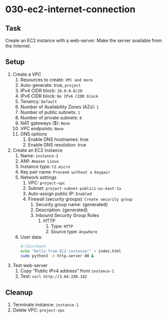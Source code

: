 # 030-ec2-internet-connection

## Task
Create an EC2 instance with a web-server. Make the server available from the Internet.

## Setup
1. Create a VPC
    1. Resources to create: `VPC and more`
    2. Auto-generate: true, `project`
    3. IPv4 CIDR block: `10.0.0.0/28`
    4. IPv6 CIDR block: `No IPv6 CIDR block`
    5. Tenancy: `Default`
    6. Number of Availability Zones (AZs): `1`
    7. Number of public subnets: `1`
    8. Number of private subnets: `0`
    9. NAT gateways ($): `None`
    10. VPC endpoints: `None`
    11. DNS options
        1. Enable DNS hostnames: true
        2. Enable DNS resolution: true
2. Create an EC2 instance
    1. Name: `instance-1`
    2. AMI: `Amazon Linux`
    3. Instance type: `t2.micro`
    4. Key pair name: `Proceed without a keypair`
    5. Network settings
        1. VPC: `project-vpc`
        2. Subnet: `project-subnet-public1-us-east-1a`
        3. Auto-assign public IP: `Enabled`
        4. Firewall (security groups): `Create security group`
            1. Security group name: {generated}
            2. Description: {generated}
            3. Inbound Security Group Rules
                1. HTTP
                    1. Type: `HTTP`
                    2. Source type: `Anywhere`
    6. User data:
        ```bash
        #!/bin/bash
        echo "Hello from EC2 instance!" > index.html
        sudo python3 -m http.server 80 &
        ```
3. Test web-server
    1. Copy "Public IPv4 address" from `instance-1`
    2. Test: `curl http://3.84.198.182`

## Cleanup
1. Terminate instance: `instance-1`
2. Delete VPC: `project-vpc`
